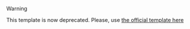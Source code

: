 > [!WARNING]
> This template is now deprecated. Please, use [the official template here](https://github.com/ObsidianPublisher/mkdocs-template)
